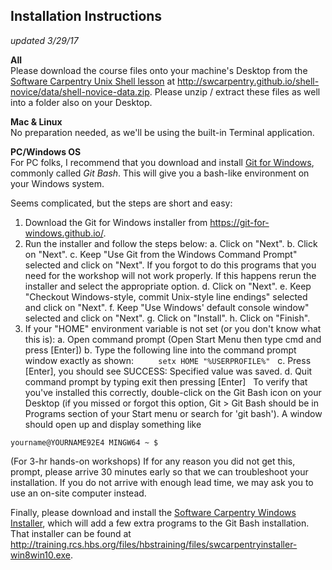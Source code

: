 ## Installation Instructions
*updated 3/29/17*


**All**<br>
Please download the course files onto your machine's Desktop from the [Software Carpentry Unix Shell lesson](http://swcarpentry.github.io/shell-novice/data/shell-novice-data.zip) at http://swcarpentry.github.io/shell-novice/data/shell-novice-data.zip. Please unzip / extract these files as well into a folder also on your Desktop.


**Mac & Linux**<br>
No preparation needed, as we'll be using the built-in Terminal application.

**PC/Windows OS**<br>
For PC folks, I recommend that you download and install [Git for Windows](https://git-for-windows.github.io/), commonly called *Git Bash*. This will give you a bash-like environment on your Windows system.

Seems complicated, but the steps are short and easy:
1. Download the Git for Windows installer from https://git-for-windows.github.io/.
2. Run the installer and follow the steps below:
  a. Click on "Next".
  b. Click on "Next".
  c. Keep "Use Git from the Windows Command Prompt" selected and click on "Next". If you forgot to do this programs that you need for the workshop will not work properly. If this happens rerun the installer and select the appropriate option.
  d. Click on "Next".
  e. Keep "Checkout Windows-style, commit Unix-style line endings" selected and click on "Next".
  f. Keep "Use Windows' default console window" selected and click on "Next".
  g. Click on "Install".
  h. Click on "Finish".
3. If your "HOME" environment variable is not set (or you don't know what this is):
  a. Open command prompt (Open Start Menu then type cmd and press [Enter])
  b. Type the following line into the command prompt window exactly as shown:
         `setx HOME "%USERPROFILE%"`
 
  c. Press [Enter], you should see SUCCESS: Specified value was saved.
  d. Quit command prompt by typing exit then pressing [Enter]
 
To verify that you've installed this correctly, double-click on the Git Bash icon on your Desktop (if you missed or forgot this option, Git > Git Bash should be in Programs section of your Start menu or search for 'git bash'). A window should open up and display something like

`yourname@YOURNAME92E4 MINGW64 ~
$
`

(For 3-hr hands-on workshops) If for any reason you did not get this, prompt, please arrive 30 minutes early so that we can troubleshoot your installation. If you do not arrive with enough lead time, we may ask you to use an on-site computer instead.

Finally, please download and install the [Software Carpentry Windows Installer](http://training.rcs.hbs.org/files/hbstraining/files/swcarpentryinstaller-win8win10.exe), which will add a few extra programs to the Git Bash installation. That installer can be found at http://training.rcs.hbs.org/files/hbstraining/files/swcarpentryinstaller-win8win10.exe.
